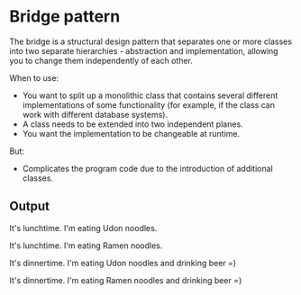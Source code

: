 # Bridge pattern

The bridge is a structural design pattern that separates one or more classes into two separate hierarchies - abstraction and implementation, allowing you to change them independently of each other.

When to use:
- You want to split up a monolithic class that contains several different implementations of some functionality (for example, if the class can work with different database systems).
- A class needs to be extended into two independent planes.
- You want the implementation to be changeable at runtime.

But:
 - Complicates the program code due to the introduction of additional classes.


## Output

It's lunchtime. I'm eating Udon noodles.

It's lunchtime. I'm eating Ramen noodles.

It's dinnertime. I'm eating Udon noodles and drinking beer =)

It's dinnertime. I'm eating Ramen noodles and drinking beer =)
